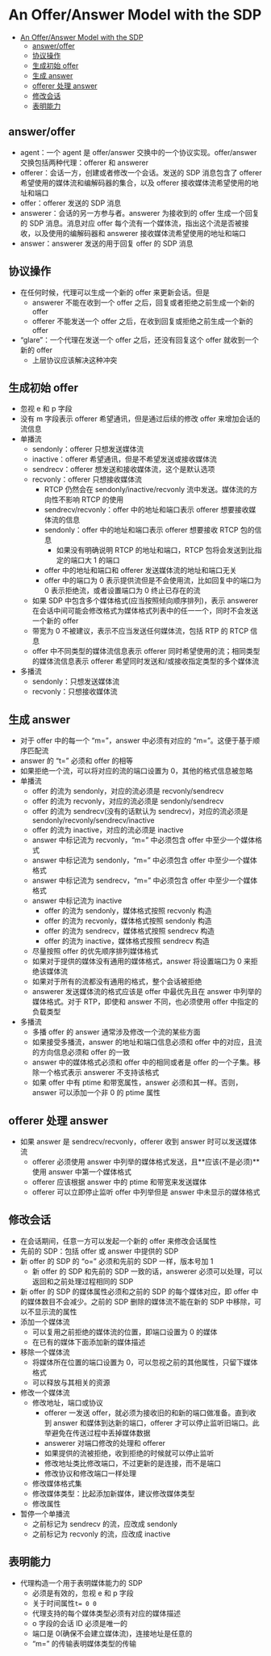 # An Offer/Answer Model with the SDP

- [An Offer/Answer Model with the SDP](#an-offeranswer-model-with-the-sdp)
  - [answer/offer](#answeroffer)
  - [协议操作](#%E5%8D%8F%E8%AE%AE%E6%93%8D%E4%BD%9C)
  - [生成初始 offer](#%E7%94%9F%E6%88%90%E5%88%9D%E5%A7%8B-offer)
  - [生成 answer](#%E7%94%9F%E6%88%90-answer)
  - [offerer 处理 answer](#offerer-%E5%A4%84%E7%90%86-answer)
  - [修改会话](#%E4%BF%AE%E6%94%B9%E4%BC%9A%E8%AF%9D)
  - [表明能力](#%E8%A1%A8%E6%98%8E%E8%83%BD%E5%8A%9B)

## answer/offer

- agent：一个 agent 是 offer/answer 交换中的一个协议实现。offer/answer 交换包括两种代理：offerer 和 answerer
- offerer：会话一方，创建或者修改一个会话。发送的 SDP 消息包含了 offerer 希望使用的媒体流和编解码器的集合，以及 offerer 接收媒体流希望使用的地址和端口
- offer：offerer 发送的 SDP 消息
- answerer：会话的另一方参与者。answerer 为接收到的 offer 生成一个回复的 SDP 消息。消息对应 offer 每个流有一个媒体流，指出这个流是否被接收，以及使用的编解码器和 answerer 接收媒体流希望使用的地址和端口
- answer：answerer 发送的用于回复 offer 的 SDP 消息

## 协议操作

- 在任何时候，代理可以生成一个新的 offer 来更新会话。但是
  - answerer 不能在收到一个 offer 之后，回复或者拒绝之前生成一个新的 offer
  - offerer 不能发送一个 offer 之后，在收到回复或拒绝之前生成一个新的 offer
- “glare”：一个代理在发送一个 offer 之后，还没有回复这个 offer 就收到一个新的 offer
  - 上层协议应该解决这种冲突

## 生成初始 offer

- 忽视 e 和 p 字段
- 没有 m 字段表示 offerer 希望通讯，但是通过后续的修改 offer 来增加会话的流信息
- 单播流
  - sendonly：offerer 只想发送媒体流
  - inactive：offerer 希望通讯，但是不希望发送或接收媒体流
  - sendrecv：offerer 想发送和接收媒体流，这个是默认选项
  - recvonly：offerer 只想接收媒体流
    - RTCP 仍然会在 sendonly/inactive/recvonly 流中发送。媒体流的方向性不影响 RTCP 的使用
    - sendrecv/recvonly：offer 中的地址和端口表示 offerer 想要接收媒体流的信息
    - sendonly：offer 中的地址和端口表示 offerer 想要接收 RTCP 包的信息
      - 如果没有明确说明 RTCP 的地址和端口，RTCP 包将会发送到比指定的端口大 1 的端口
    - offer 中的地址和端口和 offerer 发送媒体流的地址和端口无关
    - offer 中的端口为 0 表示提供流但是不会使用流，比如回复中的端口为 0 表示拒绝流，或者设置端口为 0 终止已存在的流
  - 如果 SDP 中包含多个媒体格式(应当按照倾向顺序排列)，表示 answerer 在会话中间可能会修改格式为媒体格式列表中的任一一个，同时不会发送一个新的 offer
  - 带宽为 0 不被建议，表示不应当发送任何媒体流，包括 RTP 的 RTCP 信息
  - offer 中不同类型的媒体流信息表示 offerer 同时希望使用的流；相同类型的媒体流信息表示 offerer 希望同时发送和/或接收指定类型的多个媒体流
- 多播流
  - sendonly：只想发送媒体流
  - recvonly：只想接收媒体流

## 生成 answer

- 对于 offer 中的每一个 “m=”，answer 中必须有对应的 “m=”。这便于基于顺序匹配流
- answer 的 “t=” 必须和 offer 的相等
- 如果拒绝一个流，可以将对应的流的端口设置为 0，其他的格式信息被忽略
- 单播流
  - offer 的流为 sendonly，对应的流必须是 recvonly/sendrecv
  - offer 的流为 recvonly，对应的流必须是 sendonly/sendrecv
  - offer 的流为 sendrecv(没有的话默认为 sendrecv)，对应的流必须是 sendonly/recvonly/sendrecv/inactive
  - offer 的流为 inactive，对应的流必须是 inactive
  - answer 中标记流为 recvonly，“m=” 中必须包含 offer 中至少一个媒体格式
  - answer 中标记流为 sendonly，“m=” 中必须包含 offer 中至少一个媒体格式
  - answer 中标记流为 sendrecv，“m=” 中必须包含 offer 中至少一个媒体格式
  - answer 中标记流为 inactive
    - offer 的流为 sendonly，媒体格式按照 recvonly 构造
    - offer 的流为 recvonly，媒体格式按照 sendonly 构造
    - offer 的流为 sendrecv，媒体格式按照 sendrecv 构造
    - offer 的流为 inactive，媒体格式按照 sendrecv 构造
  - 尽量按照 offer 的优先顺序排列媒体格式
  - 如果对于提供的媒体没有通用的媒体格式，answer 将设置端口为 0 来拒绝该媒体流
  - 如果对于所有的流都没有通用的格式，整个会话被拒绝
  - answerer 发送媒体流的格式应该是 offer 中最优先且在 answer 中列举的媒体格式。对于 RTP，即使和 answer 不同，也必须使用 offer 中指定的负载类型
- 多播流
  - 多播 offer 的 answer 通常涉及修改一个流的某些方面
  - 如果接受多播流，answer 的地址和端口信息必须和 offer 中的对应，且流的方向信息必须和 offer 的一致
  - answer 中的媒体格式必须和 offer 中的相同或者是 offer 的一个子集。移除一个格式表示 answerer 不支持该格式
  - 如果 offer 中有 ptime 和带宽属性，answer 必须和其一样。否则，answer 可以添加一个非 0 的 ptime 属性
  
## offerer 处理 answer

- 如果 answer 是 sendrecv/recvonly，offerer 收到 answer 时可以发送媒体流
  - offerer 必须使用 answer 中列举的媒体格式发送，且**应该(不是必须)**使用 answer 中第一个媒体格式
  - offerer 应该根据 answer 中的 ptime 和带宽来发送媒体
  - offerer 可以立即停止监听 offer 中列举但是 answer 中未显示的媒体格式

## 修改会话

- 在会话期间，任意一方可以发起一个新的 offer 来修改会话属性
- 先前的 SDP：包括 offer 或 answer 中提供的 SDP
- 新 offer 的 SDP 的 “o=” 必须和先前的 SDP 一样，版本号加 1
  - 新 offer 的 SDP 和先前的 SDP 一致的话，answerer 必须可以处理，可以返回和之前处理过程相同的 SDP
- 新 offer 的 SDP 的媒体属性必须和之前的 SDP 的每个媒体对应，即 offer 中的媒体数目不会减少。之前的 SDP 删除的媒体流不能在新的 SDP 中移除，可以不显示流的属性
- 添加一个媒体流
  - 可以复用之前拒绝的媒体流的位置，即端口设置为 0 的媒体
  - 在已有的媒体下面添加新的媒体描述
- 移除一个媒体流
  - 将媒体所在位置的端口设置为 0，可以忽视之前的其他属性，只留下媒体格式
  - 可以释放与其相关的资源
- 修改一个媒体流
  - 修改地址，端口或协议
    - offerer 一发送 offer，就必须为接收旧的和新的端口做准备。直到收到 answer 和媒体到达新的端口，offerer 才可以停止监听旧端口。此举避免在传送过程中丢掉媒体数据
    - answerer 对端口修改的处理和 offerer
    - 如果提供的流被拒绝，收到拒绝的时候就可以停止监听
    - 修改地址类比修改端口，不过更新的是连接，而不是端口
    - 修改协议和修改端口一样处理
  - 修改媒体格式集
  - 修改媒体类型：比起添加新媒体，建议修改媒体类型
  - 修改属性
- 暂停一个单播流
  - 之前标记为 sendrecv 的流，应改成 sendonly
  - 之前标记为 recvonly 的流，应改成 inactive

## 表明能力

- 代理构造一个用于表明媒体能力的 SDP
  - 必须是有效的，忽视 e 和 p 字段
  - 关于时间属性`t= 0 0`
  - 代理支持的每个媒体类型必须有对应的媒体描述
  - o 字段的会话 ID 必须是唯一的
  - 端口是 0(确保不会建立媒体流)，连接地址是任意的
  - “m=” 的传输表明媒体类型的传输